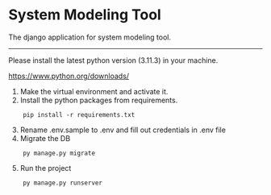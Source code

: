 # System Modeling Tool

The django application for system modeling tool.

-------------------
Please install the latest python version (3.11.3) in your machine.

https://www.python.org/downloads/

1. Make the virtual environment and activate it.
2. Install the python packages from requirements.
```
    pip install -r requirements.txt
```
3. Rename .env.sample to .env and fill out credentials in .env file
4. Migrate the DB
```
    py manage.py migrate
```
5. Run the project
```
    py manage.py runserver
```
